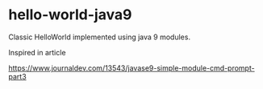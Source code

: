 # hello-world-java9
Classic HelloWorld implemented using java 9 modules.

Inspired in article

<https://www.journaldev.com/13543/javase9-simple-module-cmd-prompt-part3>

